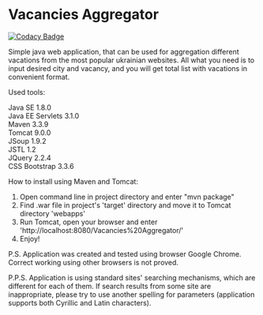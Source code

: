 # Vacancies Aggregator

[![Codacy Badge](https://api.codacy.com/project/badge/Grade/baa11c26a1714dd39251e65ff5731980)](https://www.codacy.com/app/nazjara/Vacancies_Aggregator?utm_source=github.com&amp;utm_medium=referral&amp;utm_content=Nazjara/Vacancies_Aggregator&amp;utm_campaign=Badge_Grade)

Simple java web application, that can be used for aggregation different vacations from the most popular ukrainian websites. All what you need is to input desired city and vacancy, and you will get total list with vacations in convenient format.

Used tools:

Java SE 1.8.0  
Java EE Servlets 3.1.0  
Maven 3.3.9  
Tomcat 9.0.0    
JSoup 1.9.2  
JSTL 1.2  
JQuery 2.2.4  
CSS Bootstrap 3.3.6 

How to install using Maven and Tomcat:

1. Open command line in project directory and enter "mvn package"  
2. Find .war file in project's 'target' directory and move it to Tomcat directory 'webapps'  
3. Run Tomcat, open your browser and enter 'http://localhost:8080/Vacancies%20Aggregator/' 
4. Enjoy!  

P.S. Application was created and tested using browser Google Chrome. Correct working using other browsers is not proved.

P.P.S. Application is using standard sites' searching mechanisms, which are different for each of them. If search results from some site are inappropriate, please try to use another spelling for parameters (application supports both Cyrillic and Latin characters).
